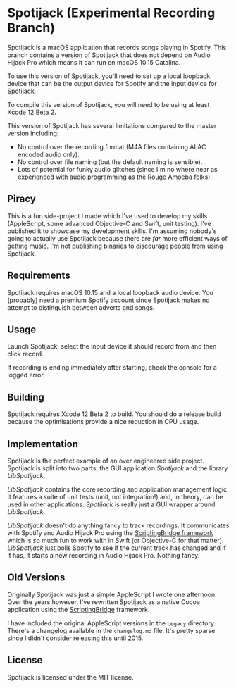 # Spotijack (Experimental Recording Branch)

Spotijack is a macOS application that records songs playing in Spotify. This
branch contains a version of Spotijack that does not depend on Audio Hijack Pro
which means it can run on macOS 10.15 Catalina.

To use this version of Spotijack, you'll need to set up a local loopback device
that can be the output device for Spotify and the input device for Spotijack.

To compile this version of Spotijack, you will need to be using at least Xcode
12 Beta 2.

This version of Spotijack has several limitations compared to the master version
including:

- No control over the recording format (M4A files containing ALAC encoded audio
  only).
- No control over file naming (but the default naming is sensible).
- Lots of potential for funky audio glitches (since I'm no where near as
  experienced with audio programming as the Rouge Amoeba folks).

## Piracy

This is a fun side-project I made which I've used to develop my skills
(AppleScript, some advanced Objective-C and Swift, unit testing). I've published
it to showcase my development skills. I'm assuming nobody's going to actually
use Spotijack because there are _far_ more efficient ways of getting music. I'm
not publishing binaries to discourage people from using Spotijack.

## Requirements

Spotijack requires macOS 10.15 and a local loopback audio device. You (probably)
need a premium Spotify account since Spotijack makes no attempt to distinguish
between adverts and songs.

## Usage

Launch Spotijack, select the input device it should record from and then click
record.

If recording is ending immediately after starting, check the console for a
logged error.

## Building

Spotijack requires Xcode 12 Beta 2 to build. You should do a release build
because the optimisations provide a nice reduction in CPU usage.

## Implementation

Spotijack is the perfect example of an over engineered side project. Spotijack
is split into two parts, the GUI application _Spotijack_ and the library
_LibSpotijack_.

_LibSpotijack_ contains the core recording and application management logic. It
features a suite of unit tests (unit, not integration!) and, in theory, can be
used in other applications. _Spotijack_ is really just a GUI wrapper around
_LibSpotijack_.

_LibSpotijack_ doesn't do anything fancy to track recordings. It communicates
with Spotify and Audio Hijack Pro using the [ScriptingBridge
framework][scriptingbridge-framework-link] which is _so_ much fun to work with
in Swift (or Objective-C for that matter). _LibSpotijack_ just polls Spotify to
see if the current track has changed and if it has, it starts a new recording in
Audio Hijack Pro. Nothing fancy.

[scriptingbridge-framework-link]: https://developer.apple.com/library/mac/documentation/ScriptingAutomation/Reference/ScriptingBridgeFramework/

## Old Versions

Originally Spotijack was just a simple AppleScript I wrote one afternoon. Over
the years however, I've rewritten Spotijack as a native Cocoa application using
the [ScriptingBridge][scriptingbridge-framework-link] framework.

I have included the original AppleScript versions in the `Legacy` directory.
There's a changelog available in the `changelog.md` file. It's pretty sparse
since I didn't consider releasing this until 2015.

## License

Spotijack is licensed under the MIT license.
